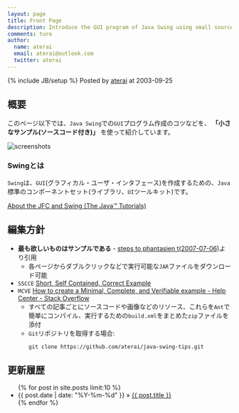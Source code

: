 ```yaml
---
layout: page
title: Front Page
description: Introduce the GUI program of Java Swing using small source code examples.
comments: ture
author:
  name: aterai
  email: aterai@outlook.com
  twitter: aterai
---
```

{% include JB/setup %}
Posted by [aterai](http://ateraimemo.com/:Users/aterai.html) at 2003-09-25

## 概要
このページ以下では、`Java Swing`での`GUI`プログラム作成のコツなどを、 **「小さなサンプル(ソースコード付き)」** を使って紹介しています。

![screenshots](https://lh3.ggpht.com/_9Z4BYR88imo/TQslJy3MxYI/AAAAAAAAAts/xrxOCvbp-0A/s800/screenshots.png)

### Swingとは
`Swing`は、`GUI`(グラフィカル・ユーザ・インタフェース)を作成するための、`Java`標準のコンポーネントセット(ライブラリ、`UI`ツールキット)です。

[About the JFC and Swing (The Java™ Tutorials)](https://docs.oracle.com/javase/tutorial/uiswing/start/about.html)

## 編集方針
- **最も欲しいものはサンプルである** - [steps to phantasien t(2007-07-06)](http://steps.dodgson.org/bn/2007/07/06/#p02)より引用
    - 各ページからダブルクリックなどで実行可能な`JAR`ファイルをダウンロード可能
- `SSCCE` [Short, Self Contained, Correct Example](http://sscce.org/)
- `MCVE` [How to create a Minimal, Complete, and Verifiable example - Help Center - Stack Overflow](https://stackoverflow.com/help/mcve)
    - すべての記事ごとにソースコードや画像などのリソース、これらを`Ant`で簡単にコンパイル、実行するための`build.xml`をまとめた`zip`ファイルを添付
    - `Git`リポジトリを取得する場合:  
        <pre><code>git clone https://github.com/aterai/java-swing-tips.git</code></pre>

## 更新履歴

<ul class="posts">
  {% for post in site.posts limit:10 %}
    <li><span>{{ post.date | date: "%Y-%m-%d" }}</span> &raquo; <a href="{{ BASE_PATH }}{{ post.url }}">{{ post.title }}</a></li>
  {% endfor %}
</ul>
